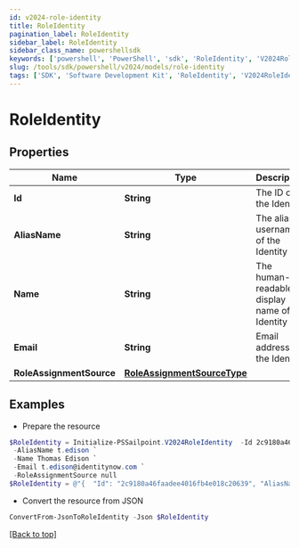```yaml
---
id: v2024-role-identity
title: RoleIdentity
pagination_label: RoleIdentity
sidebar_label: RoleIdentity
sidebar_class_name: powershellsdk
keywords: ['powershell', 'PowerShell', 'sdk', 'RoleIdentity', 'V2024RoleIdentity'] 
slug: /tools/sdk/powershell/v2024/models/role-identity
tags: ['SDK', 'Software Development Kit', 'RoleIdentity', 'V2024RoleIdentity']
---
```



# RoleIdentity

## Properties

Name | Type | Description | Notes
------------ | ------------- | ------------- | -------------
**Id** | **String** | The ID of the Identity | [optional] 
**AliasName** | **String** | The alias / username of the Identity | [optional] 
**Name** | **String** | The human-readable display name of the Identity | [optional] 
**Email** | **String** | Email address of the Identity | [optional] 
**RoleAssignmentSource** | [**RoleAssignmentSourceType**](role-assignment-source-type) |  | [optional] 

## Examples

- Prepare the resource
```powershell
$RoleIdentity = Initialize-PSSailpoint.V2024RoleIdentity  -Id 2c9180a46faadee4016fb4e018c20639 `
 -AliasName t.edison `
 -Name Thomas Edison `
 -Email t.edison@identitynow.com `
 -RoleAssignmentSource null
$RoleIdentity = @"{  "Id": "2c9180a46faadee4016fb4e018c20639", "AliasName": "t.edison", "Name": "Thomas Edison", "Email": "t.edison@identitynow.com", "RoleAssignmentSource": "null "}"@
```

- Convert the resource from JSON
```powershell
ConvertFrom-JsonToRoleIdentity -Json $RoleIdentity
```


[[Back to top]](#) 


